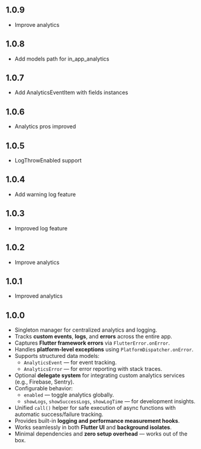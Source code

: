 ## 1.0.9

* Improve analytics

## 1.0.8

* Add models path for in_app_analytics

## 1.0.7

* Add AnalyticsEventItem with fields instances

## 1.0.6

* Analytics pros improved

## 1.0.5

* LogThrowEnabled support

## 1.0.4

- Add warning log feature

## 1.0.3

- Improved log feature

## 1.0.2

- Improve analytics

## 1.0.1

- Improved analytics

## 1.0.0

- Singleton manager for centralized analytics and logging.
- Tracks **custom events**, **logs**, and **errors** across the entire app.
- Captures **Flutter framework errors** via `FlutterError.onError`.
- Handles **platform-level exceptions** using `PlatformDispatcher.onError`.
- Supports structured data models:
    - `AnalyticsEvent` — for event tracking.
    - `AnalyticsError` — for error reporting with stack traces.
- Optional **delegate system** for integrating custom analytics services (e.g., Firebase, Sentry).
- Configurable behavior:
    - `enabled` — toggle analytics globally.
    - `showLogs`, `showSuccessLogs`, `showLogTime` — for development insights.
- Unified `call()` helper for safe execution of async functions with automatic success/failure
  tracking.
- Provides built-in **logging and performance measurement hooks**.
- Works seamlessly in both **Flutter UI** and **background isolates**.
- Minimal dependencies and **zero setup overhead** — works out of the box.


